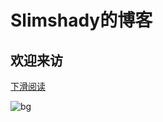 # **Slimshady的博客**

## 欢迎来访

[下滑阅读]()

![bg](https://tva1.sinaimg.cn/large/007S8ZIlgy1gftuww8c3zj31900u0e81.jpg)

